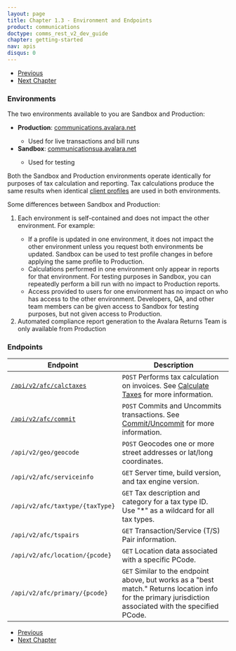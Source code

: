 ```yaml
---
layout: page
title: Chapter 1.3 - Environment and Endpoints
product: communications
doctype: comms_rest_v2_dev_guide
chapter: getting-started
nav: apis
disqus: 0
---
```


<ul class="pager">
  <li class="previous"><a href="/communications/dev-guide_rest_v2/getting-started/authentication/"><i class="glyphicon glyphicon-chevron-left"></i>Previous</a></li>
  <li class="next"><a href="/communications/dev-guide_rest_v2/calculate-taxes/">Next Chapter<i class="glyphicon glyphicon-chevron-right"></i></a></li>
</ul>

<h3>Environments</h3>

The two environments available to you are Sandbox and Production:

<ul class="dev-guide-list">
  <li><b>Production</b>: <a class="dev-guide-link" href="https://communications.avalara.net">communications.avalara.net</a></li>
    <ul class="dev-guide-list">
      <li>Used for live transactions and bill runs</li>
    </ul>
  <li><b>Sandbox</b>: <a class="dev-guide-link" href="https://communicationsua.avalara.net">communicationsua.avalara.net</a></li>
    <ul class="dev-guide-list">
      <li>Used for testing</li>
    </ul>
</ul>

Both the Sandbox and Production environments operate identically for purposes of tax calculation and reporting.  Tax calculations produce the same results when identical <a class="dev-guide-link" href="/communications/dev-guide_rest_v2/customizing-transactions/client-profiles/">client profiles</a> are used in both environments.

Some differences between Sandbox and Production:
<ol class="dev-guide-list">
  <li>Each environment is self-contained and does not impact the other environment.  For example:</li>
    <ul class="dev-guide-list">
      <li>If a profile is updated in one environment, it does not impact the other environment unless you request both environments be updated.  Sandbox can be used to test profile changes in before applying the same profile to Production.</li>
      <li>Calculations performed in one environment only appear in reports for that environment.  For testing purposes in Sandbox, you can repeatedly perform a bill run with no impact to Production reports.</li>
      <li>Access provided to users for one environment has no impact on who has access to the other environment.  Developers, QA, and other team members can be given access to Sandbox for testing purposes, but not given access to Production.</li>
    </ul>
  <li>Automated compliance report generation to the Avalara Returns Team is only available from Production</li>
</ol>

<h3>Endpoints</h3>

<div class="mobile-table">
  <table class="styled-table">
    <thead>
      <tr>
        <th>Endpoint</th>
        <th>Description</th>
      </tr>
    </thead>
    <tbody>
      <tr>
        <td><a class="dev-guide-link" href="/communications/dev-guide_rest_v2/reference/calc-taxes-request/"><code>/api/v2/afc/calctaxes</code></a></td>
        <td><code>POST</code> Performs tax calculation on invoices.  See <a class="dev-guide-link" href="/communications/dev-guide_rest_v2/calculate-taxes/">Calculate Taxes</a> for more information.</td>
      </tr>
      <tr>
        <td><a class="dev-guide-link" href="/communications/dev-guide_rest_v2/commit-uncommit/commit-request/"><code>/api/v2/afc/commit</code></a></td>
        <td><code>POST</code> Commits and Uncommits transactions. See <a class="dev-guide-link" href="/communications/dev-guide_rest_v2/commit-uncommit/">Commit/Uncommit</a> for more information.</td>
      </tr>
      <tr>
        <td><code>/api/v2/geo/geocode</code></td>
        <td><code>POST</code> Geocodes one or more street addresses or lat/long coordinates.</td>
      </tr>
      <tr>
        <td><code>/api/v2/afc/serviceinfo</code></td>
        <td><code>GET</code> Server time, build version, and tax engine version.</td>
      </tr>
      <tr>
        <td><code>/api/v2/afc/taxtype/{taxType}</code></td>
        <td><code>GET</code> Tax description and category for a tax type ID.
        <br>
        Use "*" as a wildcard for all tax types.</td>
      </tr>
      <tr>
        <td><code>/api/v2/afc/tspairs</code></td>
        <td><code>GET</code> Transaction/Service (T/S) Pair information.</td>
      </tr>
      <tr>
        <td><code>/api/v2/afc/location/{pcode}</code></td>
        <td><code>GET</code> Location data associated with a specific PCode.</td>
      </tr>
      <tr>
        <td><code>/api/v2/afc/primary/{pcode}</code></td>
        <td><code>GET</code> Similar to the endpoint above, but works as a "best match." Returns location info for the primary jurisdiction associated with the specified PCode.</td>
      </tr>
    </tbody>
  </table>
<div>


<ul class="pager">
  <li class="previous"><a href="/communications/dev-guide_rest_v2/getting-started/authentication/"><i class="glyphicon glyphicon-chevron-left"></i>Previous</a></li>
  <li class="next"><a href="/communications/dev-guide_rest_v2/calculate-taxes/">Next Chapter<i class="glyphicon glyphicon-chevron-right"></i></a></li>
</ul>